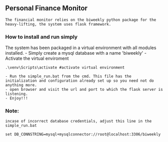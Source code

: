 ## Personal Finance Monitor

    The financial monitor relies on the biweekly python package for the heavy-lifting, the system uses flask framework.

### How to install and run simply
The system has been packaged in a virtual environment with all modules installed.
    - Simply create a mysql database with a name 'biweekly'
    - Activate the virtual enviroment
```
.\venv\Scripts\activate #activate virtual environment
```
    - Run the simple_run.bat from the cmd. This file has the initialization and configuration already set up so you need not do anything more.
    - open browser and visit the url and port to which the flask server is listening.
    - Enjoy!!!

### Note:
    incase of incorrect database credentials, adjust this line in the simple_run.bat
```
set DB_CONNSTRING=mysql+mysqlconnector://root@localhost:3306/biweekly
```
